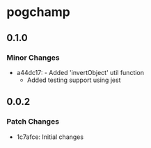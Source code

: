 # pogchamp

## 0.1.0

### Minor Changes

- a44dc17: - Added 'invertObject' util function
  - Added testing support using jest

## 0.0.2

### Patch Changes

- 1c7afce: Initial changes
